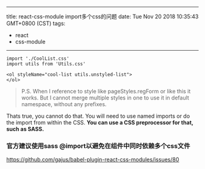 
---
title: react-css-module import多个css的问题
date: Tue Nov 20 2018 10:35:43 GMT+0800 (CST)
tags:
 - react
 - css-module
---

```
import './CoolList.css'
import utils from 'Utils.css'

<ol styleName="cool-list utils.unstyled-list">
</ol>
```

>P.S. When I reference to style like pageStyles.regForm or like this it works. But I cannot merge multiple styles in one to use it in default namespace, without any prefixes.

Thats true, you cannot do that. You will need to use named imports or do the import from within the CSS. **You can use a CSS preprocessor for that, such as SASS.**

### 官方建议使用sass @import以避免在组件中同时依赖多个css文件

https://github.com/gajus/babel-plugin-react-css-modules/issues/80